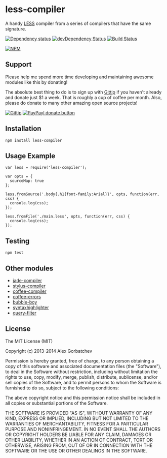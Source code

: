 # less-compiler

A handy [LESS](http://lesscss.org/) compiler from a series of compilers that have the same signature.

[![Dependency status](https://david-dm.org/alexgorbatchev/less-compiler.png)](https://david-dm.org/alexgorbatchev/less-compiler)
[![devDependency Status](https://david-dm.org/alexgorbatchev/less-compiler/dev-status.png)](https://david-dm.org/alexgorbatchev/less-compiler#info=devDependencies)
[![Build Status](https://secure.travis-ci.org/alexgorbatchev/less-compiler.png?branch=master)](https://travis-ci.org/alexgorbatchev/less-compiler)

[![NPM](https://nodei.co/npm/less-compiler.png?downloads=true)](https://npmjs.org/package/less-compiler)

## Support

Please help me spend more time developing and maintaining awesome modules like this by donating!

The absolute best thing to do is to sign up with [Gittip](http://gittip.com) if you haven't already and donate just $1 a week. That is roughly a cup of coffee per month. Also, please do donate to many other amazing open source projects!

[![Gittip](http://img.shields.io/gittip/alexgorbatchev.png)](https://www.gittip.com/alexgorbatchev/)
[![PayPayl donate button](http://img.shields.io/paypal/donate.png?color=yellow)](https://www.paypal.com/cgi-bin/webscr?cmd=_s-xclick&hosted_button_id=PSDPM9268P8RW "Donate once-off to this project using Paypal")

## Installation

    npm install less-compiler

## Usage Example

    var less = require('less-compiler');

    var opts = {
      sourceMap: true
    };

    less.fromSource('.body{.h1{font-family:Arial}}', opts, function(err, css) {
      console.log(css);
    });

    less.fromFile('./main.less', opts, function(err, css) {
      console.log(css);
    });

## Testing

    npm test

## Other modules

* [jade-compiler](https://github.com/alexgorbatchev/jade-compiler)
* [stylus-compiler](https://github.com/alexgorbatchev/stylus-compiler)
* [coffee-compiler](https://github.com/alexgorbatchev/coffee-compiler)
* [coffee-errors](https://github.com/alexgorbatchev/coffee-errors)
* [bubble-boy](https://github.com/alexgorbatchev/bubble-boy)
* [syntaxhighlighter](https://github.com/alexgorbatchev/syntaxhighlighter)
* [query-filter](https://github.com/alexgorbatchev/query-filter)

## License

The MIT License (MIT)

Copyright (c) 2013-2014 Alex Gorbatchev

Permission is hereby granted, free of charge, to any person obtaining a copy
of this software and associated documentation files (the "Software"), to deal
in the Software without restriction, including without limitation the rights
to use, copy, modify, merge, publish, distribute, sublicense, and/or sell
copies of the Software, and to permit persons to whom the Software is
furnished to do so, subject to the following conditions:

The above copyright notice and this permission notice shall be included in
all copies or substantial portions of the Software.

THE SOFTWARE IS PROVIDED "AS IS", WITHOUT WARRANTY OF ANY KIND, EXPRESS OR
IMPLIED, INCLUDING BUT NOT LIMITED TO THE WARRANTIES OF MERCHANTABILITY,
FITNESS FOR A PARTICULAR PURPOSE AND NONINFRINGEMENT. IN NO EVENT SHALL THE
AUTHORS OR COPYRIGHT HOLDERS BE LIABLE FOR ANY CLAIM, DAMAGES OR OTHER
LIABILITY, WHETHER IN AN ACTION OF CONTRACT, TORT OR OTHERWISE, ARISING FROM,
OUT OF OR IN CONNECTION WITH THE SOFTWARE OR THE USE OR OTHER DEALINGS IN
THE SOFTWARE.
